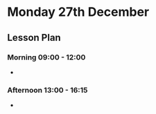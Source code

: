 # Monday 27th December

## Lesson Plan

### Morning 09:00 - 12:00

+ 

### Afternoon 13:00 - 16:15

+ 
